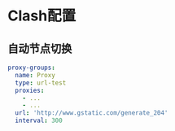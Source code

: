 <!--
 * @Description: 
 * @Version: 1.0
 * @Author: DaLao
 * @Email:  
 * @Date: 2022-02-09 00:15:04
 * @LastEditors: dalao_li
 * @LastEditTime: 2023-04-27 00:07:44
-->

# Clash配置

## 自动节点切换

```yaml
proxy-groups:
  name: Proxy
  type: url-test
  proxies:
    - ...
    - ...
  url: 'http://www.gstatic.com/generate_204'
  interval: 300
```

